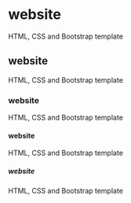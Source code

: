 # website
HTML, CSS and Bootstrap template

## website
HTML, CSS and Bootstrap template

### website
HTML, CSS and Bootstrap template

#### website
HTML, CSS and Bootstrap template

##### website
HTML, CSS and Bootstrap template
